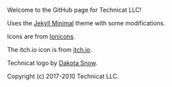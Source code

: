 
Welcome to the GitHub page for Technicat LLC!

Uses the [Jekyll Minimal](https://github.com/orderedlist) theme with some modifications.

Icons are from [Ionicons](http://ionicons.com).

The itch.io icon is from [itch.io](http://itch.io/).

Technicat logo by [Dakota Snow](http://espressyourself.coffee/).

Copyright (c) 2017-2010 Technicat LLC.






